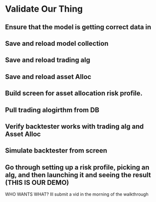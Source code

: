 # Validate Our Thing
## Ensure that the model is getting correct data in

## Save and reload model collection

## Save and reload trading alg

## Save and reload asset Alloc

## Build screen for asset allocation risk profile.

## Pull trading alogirthm from DB

## Verify backtester works with trading alg and Asset Alloc

## Simulate backtester from screen

## Go through setting up a risk profile, picking an alg, and then launching it and seeing the result (THIS IS OUR DEMO)


WHO WANTS WHAT? Ill submit a vid in the morning of the walkthrough